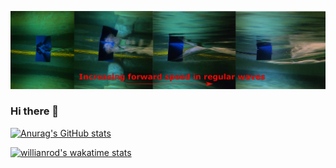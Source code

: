 ![](https://github.com/gang525/gang525/blob/main/ventilation.png)
### Hi there 👋

[![Anurag's GitHub stats](https://github-readme-stats.vercel.app/api?username=gang525&count_private=false&theme=tokyonight)](https://github.com/anuraghazra/github-readme-stats)

[![willianrod's wakatime stats](https://github-readme-stats.vercel.app/api/wakatime?username=gang)](https://github.com/anuraghazra/github-readme-stats)

